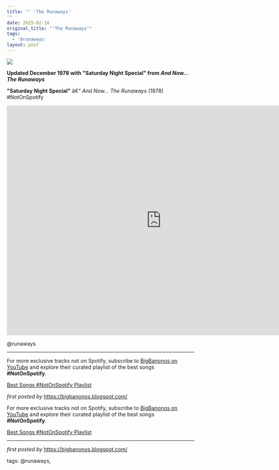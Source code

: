 ```yaml
---
title: "' 'The Runaways'
'"
date: 2025-02-10
original_title: "'The Runaways'"
tags:
  - '@runaways'
layout: post
---
```

 <!-- The Runaways -->
<img src="https://i.scdn.co/image/bb558047dc042297754100e562e2c8add949b234" /> <p><strong>Updated December 1978 with "Saturday Night Special" from <em>And Now... The Runaways</em></strong></p> <p><strong>"Saturday Night Special"</strong> â€“ <em>And Now... The Runaways</em> (1978) #NotOnSpotify</p> <iframe width="829" height="618" src="https://www.youtube.com/embed/aN2LehZ_KdQ" title="The Runaways - Saturday Night Special" frameborder="0" allow="accelerometer; autoplay; clipboard-write; encrypted-media; gyroscope; picture-in-picture; web-share" referrerpolicy="strict-origin-when-cross-origin" allowfullscreen></iframe> <p>@runaways</p> <hr /><!-- Footer -->
<p>For more exclusive tracks not on Spotify, subscribe to <a href="https://www.youtube.com/@BigBanonos" target="_blank">BigBanonos on YouTube</a> and explore their curated playlist of the best songs <strong>#NotOnSpotify</strong>.</p> <p><a href="https://www.youtube.com/playlist?list=PLtuNtuTatqI0kFahUCbtbfenC_ET5O_tr" target="_blank">Best Songs #NotOnSpotify Playlist</a></p> <p><em>first posted by</em> <a href="https://bigbanonos.blogspot.com/" rel="noopener" target="_new">https://bigbanonos.blogspot.com/</a></p>

<!--Subscribe and Playlist Links-->
<div>
    <p>For more exclusive tracks not on Spotify, subscribe to <a href="https://www.youtube.com/@BigBanonos" target="_blank">BigBanonos on YouTube</a> and explore their curated playlist of the best songs <strong>#NotOnSpotify</strong>.</p>
    <p><a href="https://www.youtube.com/playlist?list=PLtuNtuTatqI0kFahUCbtbfenC_ET5O_tr" target="_blank">Best Songs #NotOnSpotify Playlist<br /></a></p></div>

<hr />

<p><em>first posted by</em> <a href="https://bigbanonos.blogspot.com/" rel="noopener" target="_new">https://bigbanonos.blogspot.com/</a></p>

<p>tags: @runaways,</p>
